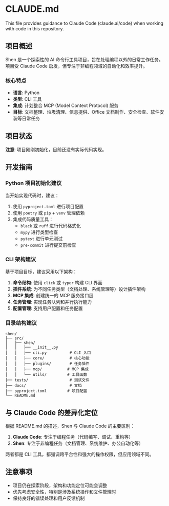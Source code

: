 # CLAUDE.md

This file provides guidance to Claude Code (claude.ai/code) when working with code in this repository.

## 项目概述

Shen 是一个探索性的 AI 命令行工具项目，旨在处理编程以外的日常工作任务。项目受 Claude Code 启发，但专注于非编程领域的自动化和效率提升。

### 核心特点
- **语言**: Python
- **类型**: CLI 工具
- **集成**: 计划整合 MCP (Model Context Protocol) 服务
- **目标**: 文档整理、垃圾清理、信息提供、Office 文档制作、安全检查、软件安装等日常任务

## 项目状态

**注意**: 项目刚刚初始化，目前还没有实际代码实现。

## 开发指南

### Python 项目初始化建议

当开始实现代码时，建议：

1. 使用 `pyproject.toml` 进行项目配置
2. 使用 `poetry` 或 `pip` + `venv` 管理依赖
3. 集成代码质量工具：
   - `black` 或 `ruff` 进行代码格式化
   - `mypy` 进行类型检查
   - `pytest` 进行单元测试
   - `pre-commit` 进行提交前检查

### CLI 架构建议

基于项目目标，建议采用以下架构：

1. **命令结构**: 使用 `click` 或 `typer` 构建 CLI 界面
2. **插件系统**: 为不同任务类型（文档处理、系统管理等）设计插件架构
3. **MCP 集成**: 创建统一的 MCP 服务接口层
4. **任务管理**: 实现任务队列和并行执行能力
5. **配置管理**: 支持用户配置和任务配置

### 目录结构建议

```
shen/
├── src/
│   ├── shen/
│   │   ├── __init__.py
│   │   ├── cli.py          # CLI 入口
│   │   ├── core/           # 核心功能
│   │   ├── plugins/        # 任务插件
│   │   ├── mcp/           # MCP 集成
│   │   └── utils/         # 工具函数
├── tests/                  # 测试文件
├── docs/                   # 文档
├── pyproject.toml         # 项目配置
└── README.md
```

## 与 Claude Code 的差异化定位

根据 README.md 的描述，Shen 与 Claude Code 的主要区别：

1. **Claude Code**: 专注于编程任务（代码编写、调试、重构等）
2. **Shen**: 专注于非编程任务（文档管理、系统维护、办公自动化等）

两者都是 CLI 工具，都强调跨平台性和强大的操作权限，但应用领域不同。

## 注意事项

- 项目仍在探索阶段，架构和功能定位可能会调整
- 优先考虑安全性，特别是涉及系统操作和文件管理时
- 保持良好的错误处理和用户反馈机制